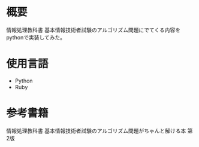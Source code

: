 # 概要
情報処理教科書 基本情報技術者試験のアルゴリズム問題にでてくる内容をpythonで実装してみた。

# 使用言語
- Python
- Ruby

# 参考書籍
情報処理教科書 基本情報技術者試験のアルゴリズム問題がちゃんと解ける本 第2版 
